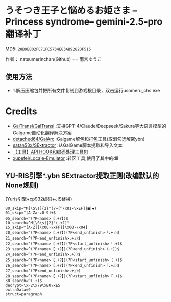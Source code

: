 # うそつき王子と悩めるお姫さま –Princess syndrome– gemini-2.5-pro翻译补丁 

MD5: `28B9BB02FC71FC5734E83AB9282DF515`

作者： natsumerinchan(Github) == 雨宮ゆうこ

## 使用方法
- 1.解压压缩包并把所有文件复制到游戏根目录，双击运行usomeru_chs.exe

# Credits

- [GalTransl/GalTransl](https://github.com/GalTransl/GalTransl.git) :支持GPT-4/Claude/Deepseek/Sakura等大语言模型的Galgame自动化翻译解决方案
- [detached64/GalArc](https://github.com/detached64/GalArc.git) :Galgame解包和打包工具(取消勾选解密ybn)
- [satan53x/SExtractor](https://github.com/satan53x/SExtractor.git) :从GalGame脚本提取和导入文本
- [【工具】API HOOK和编码处理工具包](https://www.ai2.moe/topic/29225-【工具】api-hook和编码处理工具包)
- [xupefei/Locale-Emulator](https://github.com/xupefei/Locale-Emulator.git) :转区工具,使用了其中的dll


## YU-RIS引擎*.ybn SExtractor提取正则(改编默认的None规则)
(Yuris引擎+cp932编码+JIS替换)
```
00_skip=^M[\S\s]{2}"(?=[^\x81-\xEF]|■|◆)
01_skip=^[A-Za-z0-9]+$
05_search=^(?P<name>【.+?】)$
10_search=^M[\S\s]{2}"(.+?)"
15_skip=^[A-Z][\x00-\xFF][\x00-\x04]
20_search=^(?P<name>【.+?】)(?P<end_unfinish>「.+」)$
21_search=^(?P<end_unfinish>.+」)$
22_search=^(?P<name>【.+?】)(?P<start_unfinish>「.+)$
23_search=^(?P<name>【.+?】)(?P<end_unfinish>（.+）)$
24_search=^(?P<end_unfinish>.+）)$
25_search=^(?P<name>【.+?】)(?P<start_unfinish>（.+)$
26_search=^(?P<name>【.+?】)(?P<end_unfinish>『.+』)$
27_search=^(?P<end_unfinish>.+』)$
28_search=^(?P<name>【.+?】)(?P<start_unfinish>『.+)$
30_search=^(.+)$
decrypt=\xF2\x79\xB0\xE5
extraData=9
struct=paragraph
```
